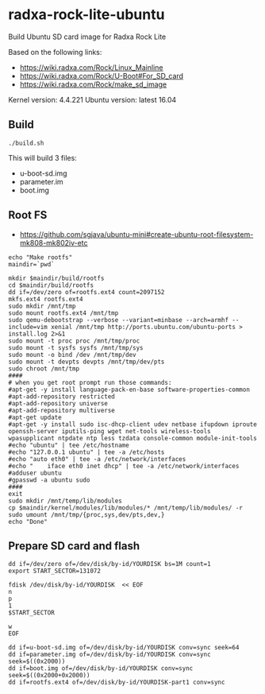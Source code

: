 # radxa-rock-lite-ubuntu
Build Ubuntu SD card image for Radxa Rock Lite

Based on the following links:

* https://wiki.radxa.com/Rock/Linux_Mainline
* https://wiki.radxa.com/Rock/U-Boot#For_SD_card
* https://wiki.radxa.com/Rock/make_sd_image

Kernel version: 4.4.221
Ubuntu version: latest 16.04

## Build

`./build.sh`

This will build 3 files:

* u-boot-sd.img
* parameter.im
* boot.img

## Root FS

* https://github.com/sgjava/ubuntu-mini#create-ubuntu-root-filesystem-mk808-mk802iv-etc
```
echo "Make rootfs"
maindir=`pwd`

mkdir $maindir/build/rootfs
cd $maindir/build/rootfs
dd if=/dev/zero of=rootfs.ext4 count=2097152
mkfs.ext4 rootfs.ext4
sudo mkdir /mnt/tmp
sudo mount rootfs.ext4 /mnt/tmp
sudo qemu-debootstrap --verbose --variant=minbase --arch=armhf --include=vim xenial /mnt/tmp http://ports.ubuntu.com/ubuntu-ports > install.log 2>&1
sudo mount -t proc proc /mnt/tmp/proc
sudo mount -t sysfs sysfs /mnt/tmp/sys
sudo mount -o bind /dev /mnt/tmp/dev
sudo mount -t devpts devpts /mnt/tmp/dev/pts
sudo chroot /mnt/tmp
####
# when you get root prompt run those commands:
#apt-get -y install language-pack-en-base software-properties-common
#apt-add-repository restricted
#apt-add-repository universe
#apt-add-repository multiverse
#apt-get update
#apt-get -y install sudo isc-dhcp-client udev netbase ifupdown iproute openssh-server iputils-ping wget net-tools wireless-tools wpasupplicant ntpdate ntp less tzdata console-common module-init-tools
#echo "ubuntu" | tee /etc/hostname
#echo "127.0.0.1 ubuntu" | tee -a /etc/hosts
#echo "auto eth0" | tee -a /etc/network/interfaces
#echo "    iface eth0 inet dhcp" | tee -a /etc/network/interfaces
#adduser ubuntu
#gpasswd -a ubuntu sudo
####
exit
sudo mkdir /mnt/temp/lib/modules
cp $maindir/kernel/modules/lib/modules/* /mnt/temp/lib/modules/ -r
sudo umount /mnt/tmp/{proc,sys,dev/pts,dev,}
echo "Done"
```

## Prepare SD card and flash
```
dd if=/dev/zero of=/dev/disk/by-id/YOURDISK bs=1M count=1
export START_SECTOR=131072

fdisk /dev/disk/by-id/YOURDISK  << EOF
n
p
1
$START_SECTOR

w
EOF

dd if=u-boot-sd.img of=/dev/disk/by-id/YOURDISK conv=sync seek=64 
dd if=parameter.img of=/dev/disk/by-id/YOURDISK conv=sync seek=$((0x2000))
dd if=boot.img of=/dev/disk/by-id/YOURDISK conv=sync seek=$((0x2000+0x2000))
dd if=rootfs.ext4 of=/dev/disk/by-id/YOURDISK-part1 conv=sync
```
